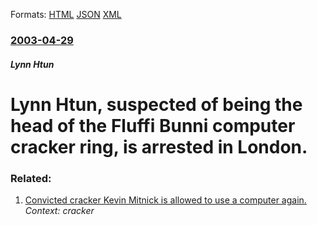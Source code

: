 
Formats: [HTML](/news/2003/04/29/lynn-htun-suspected-of-being-the-head-of-the-fluffi-bunni-computer-cracker-ring-is-arrested-in-london.html)  [JSON](/news/2003/04/29/lynn-htun-suspected-of-being-the-head-of-the-fluffi-bunni-computer-cracker-ring-is-arrested-in-london.json)  [XML](/news/2003/04/29/lynn-htun-suspected-of-being-the-head-of-the-fluffi-bunni-computer-cracker-ring-is-arrested-in-london.xml)  

### [2003-04-29](/news/2003/04/29/index.md)

##### Lynn Htun
#  Lynn Htun, suspected of being the head of the Fluffi Bunni computer cracker ring, is arrested in London.




### Related:

1. [ Convicted cracker Kevin Mitnick is allowed to use a computer again.](/news/2003/01/21/convicted-cracker-kevin-mitnick-is-allowed-to-use-a-computer-again.md) _Context: cracker_
